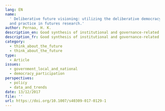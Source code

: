 ```yaml
---
lang: EN
name:
  ' Deliberative future visioning: utilizing the deliberative democracy theory
  and practice in futures research.'
author: Pernaa, H. K.
description_en: Good synthesis of institutional and governance-related issues
description_fr: Good synthesis of institutional and governance-related issues
category:
  - think_about_the_future
  - think_about_the_future
type:
  - Article
issues:
  - government_local_and_national
  - democracy_participation
perspectives:
  - policy
  - data_and_trends
date: 13/12/2017
file: ''
url: https://doi.org/10.1007/s40309-017-0129-1
---
```

